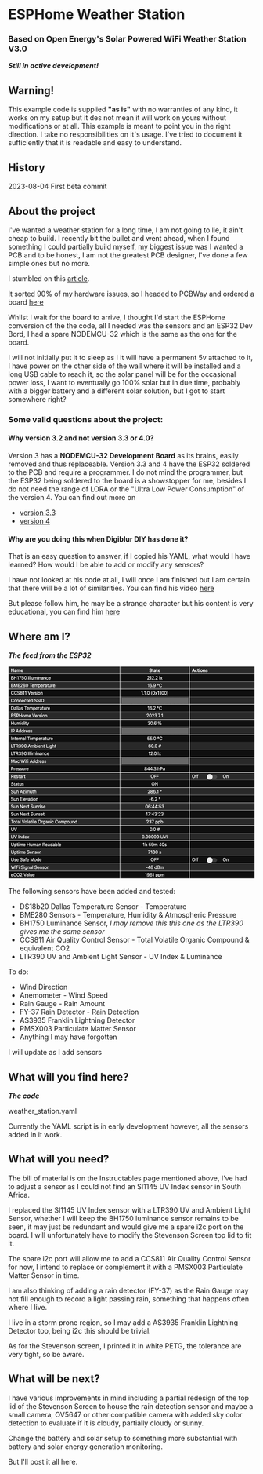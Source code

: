 # ESPHome Weather Station 

### Based on Open Energy's Solar Powered WiFi Weather Station V3.0

***Still in active development!***

## Warning!

This example code is supplied **"as is"** with no warranties of any kind, it works on my setup but it des not mean it will work on yours without modifications or at all. This example is meant to point you in the right direction. I take no responsibilities on it's usage. 
I've tried to document it sufficiently that it is readable and easy to understand.

## History

2023-08-04 First beta commit

## About the project

I've wanted a weather station for a long time, I am not going to lie, it ain't cheap to build.
I recently bit the bullet and went ahead, when I found something I could partially build myself, my biggest issue was I wanted a PCB and to be honest, I am not the greatest PCB designer, I've done a few simple ones but no more. 

I stumbled on this [article](https://www.instructables.com/Solar-Powered-WiFi-Weather-Station-V30/).

It sorted 90% of my hardware issues, so I headed to PCBWay and ordered a board [here](https://www.pcbway.com/project/shareproject/Solar_Powered_WiFi_Weather_Station_V3_0.html)

Whilst I wait for the board to arrive, I thought I'd start the ESPHome conversion of the the code, all I needed was the sensors and an ESP32 Dev Bord, I had a spare NODEMCU-32 which is the same as the one for the board.

I will not initially put it to sleep as I it will have a permanent 5v attached to it, I have power on the other side of the wall where it will be installed and a long USB cable to reach it, so the solar panel will be for the occasional power loss, I want to eventually go 100% solar but in due time, probably with a bigger battery and a different solar solution, but I got to start somewhere right?

### Some valid questions about the project:

#### Why version 3.2 and not version 3.3 or 4.0?

Version 3 has a **NODEMCU-32 Development Board** as its brains, easily removed and thus replaceable. Version 3.3 and 4 have the ESP32 soldered to the PCB and require a programmer. I do not mind the programmer, but the ESP32 being soldered to the board is a showstopper for me, besides I do not need the range of LORA or the "Ultra Low Power Consumption" of the version 4. You can find out more on 
- [version 3.3](https://www.tindie.com/products/opengreenergy/solar-powered-wifi-weather-station-v33/)
- [version 4](https://www.instructables.com/Solar-Powered-WiFi-Weather-Station-V40/)

#### Why are you doing this when Digiblur DIY has done it?

That is an easy question to answer, if I copied his YAML, what would I have learned? How would I be able to add or modify any sensors? 

I have not looked at his code at all, I will once I am finished but I am certain that there will be a lot of similarities. You can find his video [here](https://youtu.be/VUqOIPVbeF0)

But please follow him, he may be a strange character but his content is very educational, you can find him [here](https://www.youtube.com/@digiblurDIY/videos)

## Where am I?

***The feed from the ESP32*** 

![Version 0.1](Images/screenshot.png)

The following sensors have been added and tested:

- DS18b20 Dallas Temperature Sensor - Temperature
- BME280 Sensors - Temperature, Humidity & Atmospheric Pressure
- BH1750 Luminance Sensor, *I may remove this this one as the LTR390 gives me the same sensor*
- CCS811 Air Quality Control Sensor - Total Volatile Organic Compound & equivalent CO2
- LTR390 UV and Ambient Light Sensor - UV Index & Luminance

To do:

- Wind Direction
- Anemometer - Wind Speed
- Rain Gauge - Rain Amount
- FY-37 Rain Detector - Rain Detection
- AS3935 Franklin Lightning Detector
- PMSX003 Particulate Matter Sensor
- Anything I may have forgotten

I will update as I add sensors

## What will you find here?

***The code***

weather_station.yaml

Currently the YAML script is in early development however, all the sensors added in it work.

## What will you need?

The bill of material is on the Instructables page mentioned above, I've had to adjust a sensor as I could not find an SI1145 UV Index sensor in South Africa. 

I replaced the SI1145 UV Index sensor with a LTR390 UV and Ambient Light Sensor, whether I will keep the BH1750 luminance sensor remains to be seen, it may just be redundant and would give me a spare i2c port on the board. I will unfortunately have to modify the Stevenson Screen top lid to fit it.

The spare i2c port will allow me to add a CCS811 Air Quality Control Sensor for now, I intend to replace or complement  it with a PMSX003 Particulate Matter Sensor in time.

I am also thinking of adding a rain detector (FY-37) as the Rain Gauge may not fill enough to record a light passing rain, something that happens often where I live. 

I live in a storm prone region, so I may add a AS3935 Franklin Lightning Detector too, being i2c this should be trivial.

As for the Stevenson screen, I printed it in white PETG, the tolerance are very tight, so be aware.

## What will be next?

I have various improvements in mind including a partial redesign of the top lid of the Stevenson Screen to house the rain detection sensor and maybe a small camera, OV5647 or other compatible camera with added sky color detection to evaluate if it is cloudy, partially cloudy or sunny. 

Change the battery and solar setup to something more substantial with battery and solar energy generation monitoring.

But I'll post it all here.

